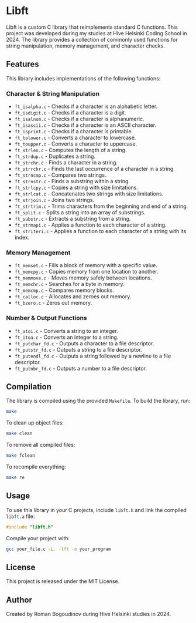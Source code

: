 # Libft

Libft is a custom C library that reimplements standard C functions. This project was developed during my studies at Hive Helsinki Coding School in 2024. The library provides a collection of commonly used functions for string manipulation, memory management, and character checks.

## Features
This library includes implementations of the following functions:

### **Character & String Manipulation**
- `ft_isalpha.c` - Checks if a character is an alphabetic letter.
- `ft_isdigit.c` - Checks if a character is a digit.
- `ft_isalnum.c` - Checks if a character is alphanumeric.
- `ft_isascii.c` - Checks if a character is an ASCII character.
- `ft_isprint.c` - Checks if a character is printable.
- `ft_tolower.c` - Converts a character to lowercase.
- `ft_toupper.c` - Converts a character to uppercase.
- `ft_strlen.c` - Computes the length of a string.
- `ft_strdup.c` - Duplicates a string.
- `ft_strchr.c` - Finds a character in a string.
- `ft_strrchr.c` - Finds the last occurrence of a character in a string.
- `ft_strncmp.c` - Compares two strings.
- `ft_strnstr.c` - Finds a substring within a string.
- `ft_strlcpy.c` - Copies a string with size limitations.
- `ft_strlcat.c` - Concatenates two strings with size limitations.
- `ft_strjoin.c` - Joins two strings.
- `ft_strtrim.c` - Trims characters from the beginning and end of a string.
- `ft_split.c` - Splits a string into an array of substrings.
- `ft_substr.c` - Extracts a substring from a string.
- `ft_strmapi.c` - Applies a function to each character of a string.
- `ft_striteri.c` - Applies a function to each character of a string with its index.

### **Memory Management**
- `ft_memset.c` - Fills a block of memory with a specific value.
- `ft_memcpy.c` - Copies memory from one location to another.
- `ft_memmove.c` - Moves memory safely between locations.
- `ft_memchr.c` - Searches for a byte in memory.
- `ft_memcmp.c` - Compares memory blocks.
- `ft_calloc.c` - Allocates and zeroes out memory.
- `ft_bzero.c` - Zeros out memory.

### **Number & Output Functions**
- `ft_atoi.c` - Converts a string to an integer.
- `ft_itoa.c` - Converts an integer to a string.
- `ft_putchar_fd.c` - Outputs a character to a file descriptor.
- `ft_putstr_fd.c` - Outputs a string to a file descriptor.
- `ft_putendl_fd.c` - Outputs a string followed by a newline to a file descriptor.
- `ft_putnbr_fd.c` - Outputs a number to a file descriptor.

## Compilation
The library is compiled using the provided `Makefile`. To build the library, run:

```sh
make
```

To clean up object files:

```sh
make clean
```

To remove all compiled files:

```sh
make fclean
```

To recompile everything:

```sh
make re
```

## Usage
To use this library in your C projects, include `libft.h` and link the compiled `libft.a` file:

```c
#include "libft.h"
```

Compile your project with:

```sh
gcc your_file.c -L. -lft -o your_program
```

## License
This project is released under the MIT License.

## Author
Created by Roman Bogoudinov during Hive Helsinki studies in 2024.

